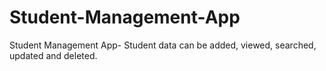 # Student-Management-App
Student Management App- Student data can be added, viewed, searched, updated and deleted.
